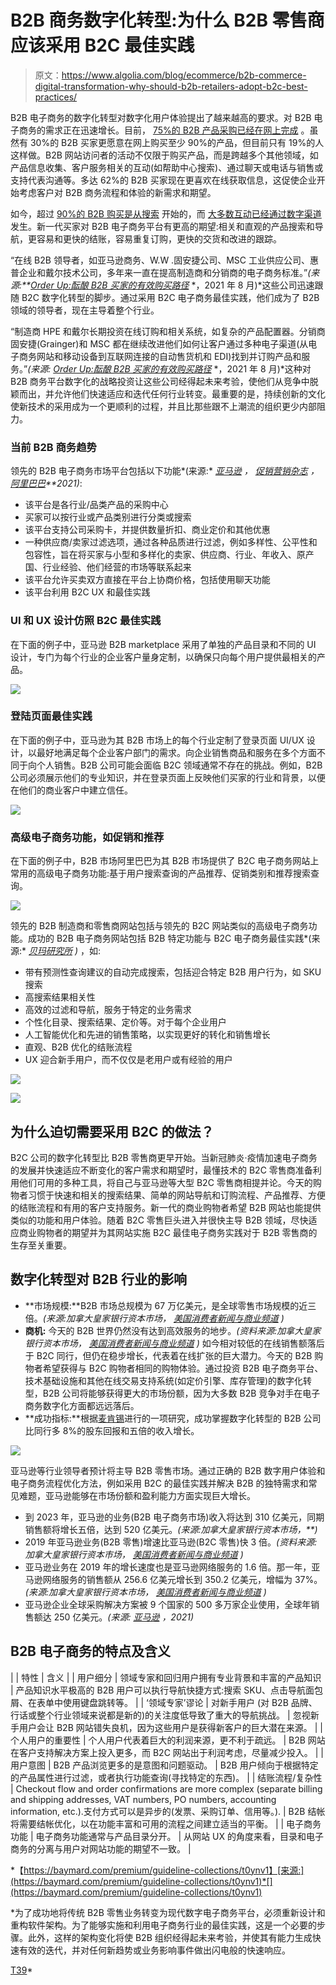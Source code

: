 # B2B 商务数字化转型:为什么 B2B 零售商应该采用 B2C 最佳实践

> 原文：<https://www.algolia.com/blog/ecommerce/b2b-commerce-digital-transformation-why-should-b2b-retailers-adopt-b2c-best-practices/>

B2B 电子商务的数字化转型对数字化用户体验提出了越来越高的要求。对 B2B 电子商务的需求正在迅速增长。目前， [75%的 B2B 产品采购已经在网上完成](https://www.sana-commerce.com/b2b-buying-process-2019-report-how-to-meet-b2b-buyers-demand/) 。虽然有 30%的 B2B 买家更愿意在网上购买至少 90%的产品，但目前只有 19%的人这样做。B2B 网站访问者的活动不仅限于购买产品，而是跨越多个其他领域，如产品信息收集、客户服务相关的互动(如帮助中心搜索)、通过聊天或电话与销售或支持代表沟通等。多达 62%的 B2B 买家现在更喜欢在线获取信息，这促使企业开始考虑客户对 B2B 商务流程和体验的新需求和期望。

如今，超过 [90%的 B2B 购买是从搜索](https://go.forrester.com/blogs/a-social-take-on-social-selling/) 开始的，而 [大多数互动已经通过数字渠道](https://www.gartner.com/en/newsroom/press-releases/2020-09-15-gartner-says-80--of-b2b-sales-interactions-between-su) 发生。新一代买家对 B2B 电子商务平台有更高的期望:相关和直观的产品搜索和导航，更容易和更快的结账，容易重复订购，更快的交货和改进的跟踪。

“在线 B2B 领导者，如亚马逊商务、W.W .固安捷公司、MSC 工业供应公司、惠普企业和戴尔技术公司，多年来一直在提高制造商和分销商的电子商务标准。”*(来源:**[Order Up:酝酿 B2B 买家的有效购买路径](https://www.digitalcommerce360.com/industry-resource/order-up-brewing-an-effective-purchase-path-for-b2b-buyers/)* *，2021 年 8 月)*这些公司迅速跟随 B2C 数字化转型的脚步。通过采用 B2C 电子商务最佳实践，他们成为了 B2B 领域的领导者，现在主导着整个行业。

“制造商 HPE 和戴尔长期投资在线订购和相关系统，如复杂的产品配置器。分销商固安捷(Grainger)和 MSC 都在继续改进他们如何让客户通过多种电子渠道(从电子商务网站和移动设备到互联网连接的自动售货机和 EDI)找到并订购产品和服务。”*(来源:* *[Order Up:酝酿 B2B 买家的有效购买路径](https://www.digitalcommerce360.com/industry-resource/order-up-brewing-an-effective-purchase-path-for-b2b-buyers/)* *，2021 年 8 月)*这种对 B2B 商务平台数字化的战略投资让这些公司经得起未来考验，使他们从竞争中脱颖而出，并允许他们快速适应和迭代任何行业转变。最重要的是，持续创新的文化使新技术的采用成为一个更顺利的过程，并且比那些跟不上潮流的组织更少内部阻力。

### [](#current-trends-in-b2b-commerce)当前 B2B 商务趋势

领先的 B2B 电子商务市场平台包括以下功能*(来源:* *[亚马逊](https://business.amazon.com/en/discover-more/blog/the-rise-of-b2b-ecommerce) ， [促销营销杂志](https://magazine.promomarketing.com/article/amazon-business-b2b-marketplace-surpasses-25-billion-annual-sales/) ， [阿里巴巴](https://rfq.alibaba.com/)**2021)*:

*   该平台是各行业/品类产品的采购中心
*   买家可以按行业或产品类别进行分类或搜索
*   该平台支持公司采购卡，并提供数量折扣、商业定价和其他优惠
*   一种供应商/卖家过滤选项，通过各种品质进行过滤，例如多样性、公平性和包容性，旨在将买家与小型和多样化的卖家、供应商、行业、年收入、原产国、行业经验、他们经营的市场等联系起来
*   该平台允许买卖双方直接在平台上协商价格，包括使用聊天功能
*   该平台利用 B2C UX 和最佳实践

### [](#ui-and-ux-design-modeled-from-b2c-best-practices)UI 和 UX 设计仿照 B2C 最佳实践

在下面的例子中，亚马逊 B2B marketplace 采用了单独的产品目录和不同的 UI 设计，专门为每个行业的企业客户量身定制，以确保只向每个用户提供最相关的产品。

![](img/750a9e071ae8dfb178848c8e2df1636d.png)

### [](#landing-page-best-practices)登陆页面最佳实践

在下面的例子中，亚马逊为其 B2B 市场上的每个行业定制了登录页面 UI/UX 设计，以最好地满足每个企业客户部门的需求。向企业销售商品和服务在多个方面不同于向个人销售。B2B 公司可能会面临 B2C 领域通常不存在的挑战。例如，B2B 公司必须展示他们的专业知识，并在登录页面上反映他们买家的行业和背景，以便在他们的商业客户中建立信任。

![](img/035774b240ed4d85107243022f125a3f.png)

### [](#advanced-ecommerce-features-like-promotions-and-recommendations)高级电子商务功能，如促销和推荐

在下面的例子中，B2B 市场阿里巴巴为其 B2B 市场提供了 B2C 电子商务网站上常用的高级电子商务功能:基于用户搜索查询的产品推荐、促销类别和推荐搜索查询。

![](img/dde7832208cb7c9ce2aaee1547cf36f8.png)

领先的 B2B 制造商和零售商网站包括与领先的 B2C 网站类似的高级电子商务功能。成功的 B2B 电子商务网站包括 B2B 特定功能与 B2C 电子商务最佳实践*(来源:* *[贝玛研究所](https://baymard.com/premium/guideline-collections/t0ynv1) )* ，如:

*   带有预测性查询建议的自动完成搜索，包括迎合特定 B2B 用户行为，如 SKU 搜索
*   高搜索结果相关性
*   高效的过滤和导航，服务于特定的业务需求
*   个性化目录、搜索结果、定价等。对于每个企业用户
*   人工智能优化和先进的销售策略，以实现更好的转化和销售增长
*   直观、B2B 优化的结账流程
*   UX 迎合新手用户，而不仅仅是老用户或有经验的用户

![](img/4017f5b0e4b550bb24cb2a2169a6e2a3.png)

[![](img/714f4d70fdf0626dfe8f77dfd88813af.png)](https://www.algolia.com/search-inspiration-library/?configure%5BhitsPerPage%5D=9&indices%5BPROD_algolia_com-inspiration-library_query_suggestions%5D%5Bconfigure%5D%5BhitsPerPage%5D=6&indices%5BPROD_algolia_com-inspiration-library_query_suggestions%5D%5BrefinementList%5D%5Bpage%5D=1&indices%5BPROD_algolia_com-inspiration-library_query_suggestions%5D%5Bpage%5D=1&page=1&refinementList%5Bindustry%5D%5B0%5D=B2B%20Retail&refinementList%5BbizDevTools%5D=&refinementList%5BuseCase%5D=&refinementList%5BimpactedPage%5D=&query=)

## [](#why-is-there-urgency-to-adopt-b2c-practices)为什么迫切需要采用 B2C 的做法？

B2C 公司的数字化转型比 B2B 零售商更早开始。当新冠肺炎·疫情加速电子商务的发展并快速适应不断变化的客户需求和期望时，最懂技术的 B2C 零售商准备利用他们可用的多种工具，将自己与亚马逊等大型 B2C 零售商相提并论。今天的购物者习惯于快速和相关的搜索结果、简单的网站导航和订购流程、产品推荐、方便的结账流程和有用的客户支持服务。新一代的商业购物者希望 B2B 网站也能提供类似的功能和用户体验。随着 B2C 零售巨头进入并很快主导 B2B 领域，尽快适应商业购物者的期望并为其网站实施 B2C 最佳电子商务实践对于 B2B 零售商的生存至关重要。

## [](#the-impact-of-digital-transformation-on-b2b-industry)数字化转型对 B2B 行业的影响

*   **市场规模:**B2B 市场总规模为 67 万亿美元，是全球零售市场规模的近三倍。*(来源:加拿大皇家银行资本市场，* *[美国消费者新闻与商业频道](https://www.cnbc.com/2019/12/06/amazon-business-a-b2b-unit-to-reach-31-billion-revenue-by-2023-rbc.html) )*
*   **商机:** 今天的 B2B 世界仍然没有达到高效服务的地步。*(资料来源:加拿大皇家银行资本市场，* *[美国消费者新闻与商业频道](https://www.cnbc.com/2019/12/06/amazon-business-a-b2b-unit-to-reach-31-billion-revenue-by-2023-rbc.html)* *)* 如今相对较低的在线销售额落后于 B2C 同行，但仍在稳步增长，代表着在线扩张的巨大潜力。今天的 B2B 购物者希望获得与 B2C 购物者相同的购物体验。通过投资 B2B 电子商务平台、技术基础设施和其他在线交易支持系统(如定价引擎、库存管理)的数字化转型，B2B 公司将能够获得更大的市场份额，因为大多数 B2B 竞争对手在电子商务数字化方面都远远落后。
*   **成功指标:**根据[麦肯锡](https://www.mckinsey.com/business-functions/marketing-and-sales/our-insights/how-b2b-digital-leaders-drive-five-times-more-revenue-growth-than-their-peers)进行的一项研究，成功掌握数字化转型的 B2B 公司比同行多 8%的股东回报和五倍的收入增长。

![](img/15d7dd9df4e319d3ffe0124f55da9563.png)

亚马逊等行业领导者预计将主导 B2B 零售市场。通过正确的 B2B 数字用户体验和电子商务流程优化方法，例如采用 B2C 的最佳实践并解决 B2B 的独特需求和常见难题，亚马逊能够在市场份额和盈利能力方面实现巨大增长。

*   到 2023 年，亚马逊的业务(B2B 电子商务市场)收入将达到 310 亿美元，同期销售额将增长五倍，达到 520 亿美元。*(来源:加拿大皇家银行资本市场，**[](https://www.cnbc.com/2019/12/06/amazon-business-a-b2b-unit-to-reach-31-billion-revenue-by-2023-rbc.html))*
*   2019 年亚马逊业务(B2B 零售)增速比亚马逊(B2C 零售)快 3 倍。*(资料来源:加拿大皇家银行资本市场，* *[美国消费者新闻与商业频道](https://www.cnbc.com/2019/12/06/amazon-business-a-b2b-unit-to-reach-31-billion-revenue-by-2023-rbc.html) )*
*   亚马逊业务在 2019 年的增长速度也是亚马逊网络服务的 1.6 倍。那一年，亚马逊网络服务的销售额从 256.6 亿美元增长到 350.2 亿美元，增幅为 37%。*(来源:加拿大皇家银行资本市场，* *[美国消费者新闻与商业频道](https://www.cnbc.com/2019/12/06/amazon-business-a-b2b-unit-to-reach-31-billion-revenue-by-2023-rbc.html) )*
*   亚马逊企业全球采购解决方案被 9 个国家的 500 多万家企业使用，全球年销售额达 250 亿美元。*(来源:* *[亚马逊](https://business.amazon.com/en/discover-more/blog/us-public-entities-and-enterprises-accelerate-adoption-of-amazon-business) ，2021)*

## [](#b2b-ecommerce-characteristics-and-implications)B2B 电子商务的特点及含义

|  | 特性 | 含义 |
| 用户细分 | 领域专家和回归用户拥有专业背景和丰富的产品知识 | 产品知识水平极高的 B2B 用户可以执行导航快捷方式:搜索 SKU、点击导航面包屑、在表单中使用键盘跳转等。 |
| ‘领域专家’谬论 | 对新手用户 (对 B2B 品牌、行话或整个行业领域来说都是新的)的关注度低导致了重大的导航挑战。 | 忽视新手用户会让 B2B 网站错失良机，因为这些用户是获得新客户的巨大潜在来源。 |
| 个人用户的重要性 | 个人用户代表着巨大的利润来源，更不利于疏远。 | B2B 网站在客户支持解决方案上投入更多，而 B2C 网站出于利润考虑，尽量减少投入。 |
| 用户意图 | B2B 产品浏览更多的是意图和问题驱动。 | B2B 用户倾向于根据特定的产品属性进行过滤，或者执行功能查询(寻找特定的东西)。 |
| 结账流程/复杂性 | Checkout flow and order confirmations are more complex (separate billing and shipping addresses, VAT numbers, PO numbers, accounting information, etc.).支付方式可以是异步的(发票、采购订单、信用等。). | B2B 结帐将需要结帐优化，以在功能丰富和可用的流程之间建立适当的平衡。 |
| 电子商务功能 | 电子商务功能通常与产品目录分开。 | 从网站 UX 的角度来看，目录和电子商务的分离与用户对网站功能的期望不一致。 |

*【https://baymard.com/premium/guideline-collections/t0ynv1】[来源:](https://baymard.com/premium/guideline-collections/t0ynv1)*[](https://baymard.com/premium/guideline-collections/t0ynv1)

 *为了成功地将传统 B2B 零售业务转变为现代数字电子商务平台，必须重新设计和重构软件架构。为了能够实施和利用电子商务行业的最佳实践，这是一个必要的步骤。此外，这样的架构变化将使 B2B 组织经得起未来考验，并使其有能力生成快速有效的迭代，并对任何新趋势或业务影响事件做出闪电般的快速响应。

[T39](https://www.algolia.com/search-inspiration-library/?configure%5BhitsPerPage%5D=9&indices%5BPROD_algolia_com-inspiration-library_query_suggestions%5D%5Bconfigure%5D%5BhitsPerPage%5D=6&indices%5BPROD_algolia_com-inspiration-library_query_suggestions%5D%5BrefinementList%5D%5Bpage%5D=1&indices%5BPROD_algolia_com-inspiration-library_query_suggestions%5D%5Bpage%5D=1&page=1&refinementList%5Bindustry%5D%5B0%5D=B2B%20Retail&refinementList%5BbizDevTools%5D=&refinementList%5BuseCase%5D=&refinementList%5BimpactedPage%5D=&query=)*